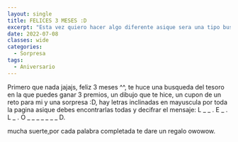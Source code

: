 ```yaml
---
layout: single
title: FELICES 3 MESES :D
excerpt: "Esta vez quiero hacer algo diferente asique sera una tipo busqueda del tesoro owowowow, oculte en toda la pagina varias letras en mayusculas inclinadas, que si loas juntas te daran un mensaje"
date: 2022-07-08
classes: wide
categories:
  - Sorpresa
tags:
  - Aniversario 
---
```

Primero que nada jajajs, feliz 3 meses ^^, te huce una busqueda del tesoro en la que puedes ganar 3 premios, un dibujo que te hice, un cupon de un reto para mi y una sorpresa :D, hay letras inclinadas en mayuscula por toda la pagina asique debes encontrarlas todas y decifrar el mensaje: L  _  _ .   E  _ .   L  _ .  O  _  _  _  _  _  _  _  D.



mucha suerte,por cada palabra completada te dare un regalo owowow.

